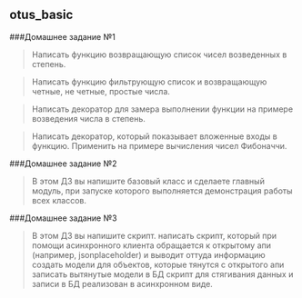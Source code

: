 otus_basic
----------

###Домашнее задание №1

>Написать функцию возвращающую список чисел возведенных в степень.

>Написать функцию фильтрующую список и возвращающую четные, не четные, простые числа.

>Написать декоратор для замера выполнении функции на примере возведения числа в степень.

>Написать декоратор, который показывает вложенные входы в функцию. Применить на примере вычисления чисел Фибоначчи.

###Домашнее задание №2

>В этом ДЗ вы напишите базовый класс и сделаете главный модуль, при запуске которого выполняется демонстрация работы всех классов.

###Домашнее задание №3

> В этом ДЗ вы напишите скрипт.
написать скрипт, который при помощи асинхронного клиента обращается к открытому апи (например, jsonplaceholder) и выводит оттуда информацию
создать модели для объектов, которые тянутся с открытого апи
записать вытянутые модели в БД
скрипт для стягивания данных и записи в БД реализован в асинхронном виде.

